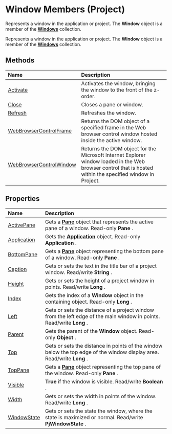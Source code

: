
# Window Members (Project)
Represents a window in the application or project. The  **Window** object is a member of the **[Windows](6fc70ece-0257-5565-907b-e0e7a6770980.md)** collection.

Represents a window in the application or project. The  **Window** object is a member of the **[Windows](6fc70ece-0257-5565-907b-e0e7a6770980.md)** collection.


## Methods



|**Name**|**Description**|
|:-----|:-----|
|[Activate](95b97794-89d4-2e0f-b9b1-12cddb38ffbb.md)|Activates the window, bringing the window to the front of the z-order.|
|[Close](820f202b-d609-02e6-eff4-3368b9f93dd5.md)|Closes a pane or window.|
|[Refresh](4de21b9c-8dd9-e07d-3e87-c60c652c3804.md)|Refreshes the window.|
|[WebBrowserControlFrame](29be55e7-02eb-d382-4759-4e1345381db8.md)|Returns the DOM object of a specified frame in the Web browser control window hosted inside the active window.|
|[WebBrowserControlWindow](30750469-9687-3cb1-e47a-10e6d128463c.md)|Returns the DOM object for the Microsoft Internet Explorer window loaded in the Web browser control that is hosted within the specified window in Project.|

## Properties



|**Name**|**Description**|
|:-----|:-----|
|[ActivePane](25cb8cf3-c313-304a-f69e-6797b04dcac8.md)|Gets a  **[Pane](a6995e47-c0a0-2c5e-269f-d7a59d20f982.md)** object that represents the active pane of a window. Read-only **Pane** .|
|[Application](9789e61f-fb67-d7f0-3f35-5399b0798daa.md)|Gets the  **[Application](8eb91712-7784-a102-38c0-19bb056c27e9.md)** object. Read-only **Application** .|
|[BottomPane](5b165c3d-6316-8e9c-782c-c350fb768cda.md)|Gets a  **[Pane](a6995e47-c0a0-2c5e-269f-d7a59d20f982.md)** object representing the bottom pane of a window. Read-only **Pane** .|
|[Caption](02308676-1d72-9ac8-0654-6e510039efd1.md)|Gets or sets the text in the title bar of a project window. Read/write  **String** .|
|[Height](4ed45f1f-c325-8a51-333c-28160d6b5f26.md)|Gets or sets the height of a project window in points. Read/write  **Long** .|
|[Index](0603f1c2-9a2a-9411-d9ef-47115f576d64.md)|Gets the index of a  **Window** object in the containing object. Read-only **Long** .|
|[Left](9be4d384-a908-8c92-c5dd-14575b1a3662.md)|Gets or sets the distance of a project window from the left edge of the main window in points. Read/write  **Long** .|
|[Parent](a1ce0007-43ee-b1dd-dc43-a9e94f37cf0b.md)|Gets the parent of the  **Window** object. Read-only **Object** .|
|[Top](60aca1d3-5ca5-093f-7828-39974300257f.md)|Gets or sets the distance in points of the window below the top edge of the window display area. Read/write  **Long** .|
|[TopPane](0390e494-7895-9cec-fed7-3cbc5c94506b.md)|Gets a  **[Pane](a6995e47-c0a0-2c5e-269f-d7a59d20f982.md)** object representing the top pane of the window. Read-only **Pane** .|
|[Visible](470b7c57-3a5c-73da-d584-d757e6071001.md)| **True** if the window is visible. Read/write **Boolean** .|
|[Width](17623ed8-1d96-1b43-56f0-119e7a7b51d8.md)|Gets or sets the width in points of the window. Read/write  **Long** .|
|[WindowState](b1c0616c-7377-356e-446d-ee2d2f490e15.md)|Gets or sets the state the window, where the state is maximized or normal. Read/write  **PjWindowState** .|

